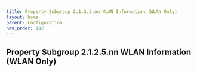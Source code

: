 ```yaml
---
title: Property Subgroup 2.1.2.5.nn WLAN Information (WLAN Only)
layout: home
parent: Configuration
nav_order: 192
---
```


## Property Subgroup 2.1.2.5.nn WLAN Information (WLAN Only)

##